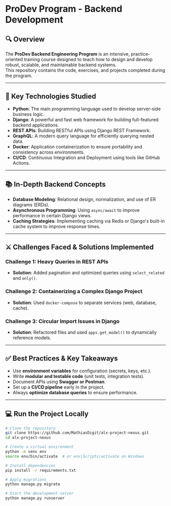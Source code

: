 # ProDev Program - Backend Development

## 🔍 Overview

The **ProDev Backend Engineering Program** is an intensive, practice-oriented training course designed to teach how to design and develop robust, scalable, and maintainable backend systems.  
This repository contains the code, exercises, and projects completed during the program.

---

## 🚀 Key Technologies Studied

- **Python**: The main programming language used to develop server-side business logic.
- **Django**: A powerful and fast web framework for building full-featured backend applications.
- **REST APIs**: Building RESTful APIs using Django REST Framework.
- **GraphQL**: A modern query language for efficiently querying nested data.
- **Docker**: Application containerization to ensure portability and consistency across environments.
- **CI/CD**: Continuous Integration and Deployment using tools like GitHub Actions.

---

## 📚 In-Depth Backend Concepts

- **Database Modeling**: Relational design, normalization, and use of ER diagrams (ERDs).
- **Asynchronous Programming**: Using `async/await` to improve performance in certain Django views.
- **Caching Strategies**: Implementing caching via Redis or Django's built-in cache system to improve response times.

---

## ⚔️ Challenges Faced & Solutions Implemented

### Challenge 1: Heavy Queries in REST APIs
- **Solution**: Added pagination and optimized queries using `select_related` and `only()`.

### Challenge 2: Containerizing a Complex Django Project
- **Solution**: Used `docker-compose` to separate services (web, database, cache).

### Challenge 3: Circular Import Issues in Django
- **Solution**: Refactored files and used `apps.get_model()` to dynamically reference models.

---

## ✅ Best Practices & Key Takeaways

- Use **environment variables** for configuration (secrets, keys, etc.).
- Write **modular and testable code** (unit tests, integration tests).
- Document APIs using **Swagger or Postman**.
- Set up a **CI/CD pipeline** early in the project.
- Always **optimize database queries** to ensure performance.

---

## 💻 Run the Project Locally

```bash
# Clone the repository
git clone https://github.com/MathiasDigit/alx-project-nexus.git
cd alx-project-nexus

# Create a virtual environment
python -m venv env
source env/bin/activate  # or env\Scripts\activate on Windows

# Install dependencies
pip install -r requirements.txt

# Apply migrations
python manage.py migrate

# Start the development server
python manage.py runserver
